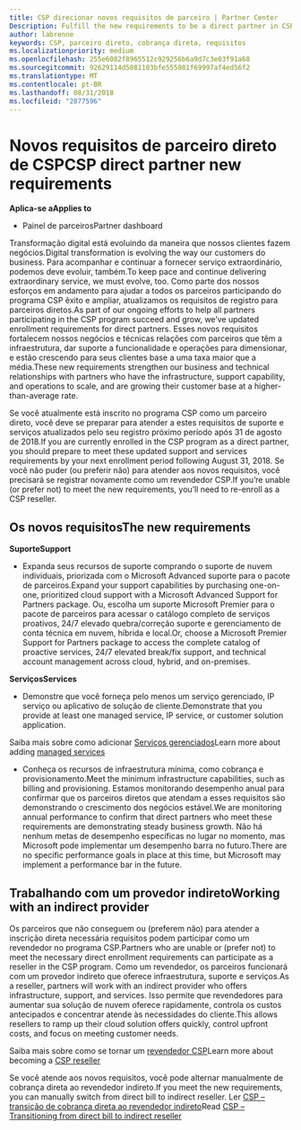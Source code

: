 ```yaml
---
title: CSP direcionar novos requisitos de parceiro | Partner Center
Description: Fulfill the new requirements to be a direct partner in CSP
author: labrenne
keywords: CSP, parceiro direto, cobrança direta, requisitos
ms.localizationpriority: medium
ms.openlocfilehash: 255e6082f8965512c929256b6a9d7c3e03f91a68
ms.sourcegitcommit: 92629114d5081103bfe555081f69997af4ed56f2
ms.translationtype: MT
ms.contentlocale: pt-BR
ms.lasthandoff: 08/31/2018
ms.locfileid: "2877596"
---
```

# <a name="csp-direct-partner-new-requirements"></a><span data-ttu-id="344e3-103">Novos requisitos de parceiro direto de CSP</span><span class="sxs-lookup"><span data-stu-id="344e3-103">CSP direct partner new requirements</span></span>

**<span data-ttu-id="344e3-104">Aplica-se a</span><span class="sxs-lookup"><span data-stu-id="344e3-104">Applies to</span></span>**

- <span data-ttu-id="344e3-105">Painel de parceiros</span><span class="sxs-lookup"><span data-stu-id="344e3-105">Partner dashboard</span></span>

<span data-ttu-id="344e3-106">Transformação digital está evoluindo da maneira que nossos clientes fazem negócios.</span><span class="sxs-lookup"><span data-stu-id="344e3-106">Digital transformation is evolving the way our customers do business.</span></span> <span data-ttu-id="344e3-107">Para acompanhar e continuar a fornecer serviço extraordinário, podemos deve evoluir, também.</span><span class="sxs-lookup"><span data-stu-id="344e3-107">To keep pace and continue delivering extraordinary service, we must evolve, too.</span></span> <span data-ttu-id="344e3-108">Como parte dos nossos esforços em andamento para ajudar a todos os parceiros participando do programa CSP êxito e ampliar, atualizamos os requisitos de registro para parceiros diretos.</span><span class="sxs-lookup"><span data-stu-id="344e3-108">As part of our ongoing efforts to help all partners participating in the CSP program succeed and grow, we’ve updated enrollment requirements for direct partners.</span></span> <span data-ttu-id="344e3-109">Esses novos requisitos fortalecem nossos negócios e técnicas relações com parceiros que têm a infraestrutura, dar suporte a funcionalidade e operações para dimensionar, e estão crescendo para seus clientes base a uma taxa maior que a média.</span><span class="sxs-lookup"><span data-stu-id="344e3-109">These new requirements strengthen our business and technical relationships with partners who have the infrastructure, support capability, and operations to scale, and are growing their customer base at a higher-than-average rate.</span></span>

<span data-ttu-id="344e3-110">Se você atualmente está inscrito no programa CSP como um parceiro direto, você deve se preparar para atender a estes requisitos de suporte e serviços atualizados pelo seu registro próximo período após 31 de agosto de 2018.</span><span class="sxs-lookup"><span data-stu-id="344e3-110">If you are currently enrolled in the CSP program as a direct partner, you should prepare to meet these updated support and services requirements by your next enrollment period following August 31, 2018.</span></span> <span data-ttu-id="344e3-111">Se você não puder (ou preferir não) para atender aos novos requisitos, você precisará se registrar novamente como um revendedor CSP.</span><span class="sxs-lookup"><span data-stu-id="344e3-111">If you’re unable (or prefer not) to meet the new requirements, you’ll need to re-enroll as a CSP reseller.</span></span>

## <a name="the-new-requirements"></a><span data-ttu-id="344e3-112">Os novos requisitos</span><span class="sxs-lookup"><span data-stu-id="344e3-112">The new requirements</span></span>

**<span data-ttu-id="344e3-113">Suporte</span><span class="sxs-lookup"><span data-stu-id="344e3-113">Support</span></span>**

- <span data-ttu-id="344e3-114">Expanda seus recursos de suporte comprando o suporte de nuvem individuais, priorizada com o Microsoft Advanced suporte para o pacote de parceiros.</span><span class="sxs-lookup"><span data-stu-id="344e3-114">Expand your support capabilities by purchasing one-on-one, prioritized cloud support with a Microsoft Advanced Support for Partners package.</span></span> <span data-ttu-id="344e3-115">Ou, escolha um suporte Microsoft Premier para o pacote de parceiros para acessar o catálogo completo de serviços proativos, 24/7 elevado quebra/correção suporte e gerenciamento de conta técnica em nuvem, híbrida e local.</span><span class="sxs-lookup"><span data-stu-id="344e3-115">Or, choose a Microsoft Premier Support for Partners package to access the complete catalog of proactive services, 24/7 elevated break/fix support, and technical account management across cloud, hybrid, and on-premises.</span></span> 

**<span data-ttu-id="344e3-116">Serviços</span><span class="sxs-lookup"><span data-stu-id="344e3-116">Services</span></span>**

- <span data-ttu-id="344e3-117">Demonstre que você forneça pelo menos um serviço gerenciado, IP serviço ou aplicativo de solução de cliente.</span><span class="sxs-lookup"><span data-stu-id="344e3-117">Demonstrate that you provide at least one managed service, IP service, or customer solution application.</span></span> 

<span data-ttu-id="344e3-118">Saiba mais sobre como adicionar [Serviços gerenciados](https://partner.microsoft.com/business-opportunities/managed-services-provider)</span><span class="sxs-lookup"><span data-stu-id="344e3-118">Learn more about adding [managed services](https://partner.microsoft.com/business-opportunities/managed-services-provider)</span></span> 

- <span data-ttu-id="344e3-119">Conheça os recursos de infraestrutura mínima, como cobrança e provisionamento.</span><span class="sxs-lookup"><span data-stu-id="344e3-119">Meet the minimum infrastructure capabilities, such as billing and provisioning.</span></span>
<span data-ttu-id="344e3-120">Estamos monitorando desempenho anual para confirmar que os parceiros diretos que atendam a esses requisitos são demonstrando o crescimento dos negócios estável.</span><span class="sxs-lookup"><span data-stu-id="344e3-120">We are monitoring annual performance to confirm that direct partners who meet these requirements are demonstrating steady business growth.</span></span> <span data-ttu-id="344e3-121">Não há nenhum metas de desempenho específicas no lugar no momento, mas Microsoft pode implementar um desempenho barra no futuro.</span><span class="sxs-lookup"><span data-stu-id="344e3-121">There are no specific performance goals in place at this time, but Microsoft may implement a performance bar in the future.</span></span> 

## <a name="working-with-an-indirect-provider"></a><span data-ttu-id="344e3-122">Trabalhando com um provedor indireto</span><span class="sxs-lookup"><span data-stu-id="344e3-122">Working with an indirect provider</span></span>

<span data-ttu-id="344e3-123">Os parceiros que não conseguem ou (preferem não) para atender a inscrição direta necessária requisitos podem participar como um revendedor no programa CSP.</span><span class="sxs-lookup"><span data-stu-id="344e3-123">Partners who are unable or (prefer not) to meet the necessary direct enrollment requirements can participate as a reseller in the CSP program.</span></span> <span data-ttu-id="344e3-124">Como um revendedor, os parceiros funcionará com um provedor indireto que oferece infraestrutura, suporte e serviços.</span><span class="sxs-lookup"><span data-stu-id="344e3-124">As a reseller, partners will work with an indirect provider who offers infrastructure, support, and services.</span></span> <span data-ttu-id="344e3-125">Isso permite que revendedores para aumentar sua solução de nuvem oferece rapidamente, controla os custos antecipados e concentrar atende às necessidades do cliente.</span><span class="sxs-lookup"><span data-stu-id="344e3-125">This allows resellers to ramp up their cloud solution offers quickly, control upfront costs, and focus on meeting customer needs.</span></span>  

<span data-ttu-id="344e3-126">Saiba mais sobre como se tornar um [revendedor CSP](https://partner.microsoft.com/cloud-solution-provider)</span><span class="sxs-lookup"><span data-stu-id="344e3-126">Learn more about becoming a [CSP reseller](https://partner.microsoft.com/cloud-solution-provider)</span></span>

<span data-ttu-id="344e3-127">Se você atende aos novos requisitos, você pode alternar manualmente de cobrança direta ao revendedor indireto.</span><span class="sxs-lookup"><span data-stu-id="344e3-127">If you meet the new requirements, you can manually switch from direct bill to indirect reseller.</span></span> <span data-ttu-id="344e3-128">Ler [CSP – transição de cobrança direta ao revendedor indireto](https://support.microsoft.com/help/4457311/csp-transition-direct-to-indirect-reseller )</span><span class="sxs-lookup"><span data-stu-id="344e3-128">Read [CSP – Transitioning from direct bill to indirect reseller](https://support.microsoft.com/help/4457311/csp-transition-direct-to-indirect-reseller )</span></span>

